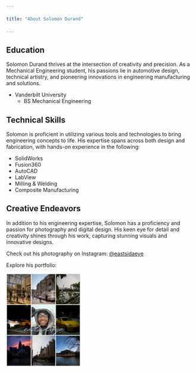 ```yaml
---

title: "About Solomon Durand"

---
```


## Education

Solomon Durand thrives at the intersection of creativity and precision. As a Mechanical Engineering student, his passions lie in automotive design, technical artistry, and pioneering innovations in engineering manufacturing and solutions. 

* Vanderbilt University
  * BS Mechanical Engineering

## Technical Skills

Solomon is proficient in utilizing various tools and technologies to bring engineering concepts to life. His expertise spans across both design and fabrication, with hands-on experience in the following:

* SolidWorks
* Fusion360
* AutoCAD
* LabView
* Milling & Welding
* Composite Manufacturing

## Creative Endeavors 

In addition to his engineering expertise, Solomon has a proficiency and passion for photography and digital design. His keen eye for detail and creativity shines through his work, capturing stunning visuals and innovative designs.

Check out his photography on Instagram: [@eastsidaeye](https://www.instagram.com/eastsidaeye/)

Explore his portfolio:

<img src="assets/img/CreativeEndeavorsFlyer.png" alt="Solomon Durand" style="width:200px;"/>
